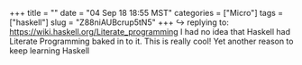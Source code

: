 +++
title = ""
date = "04 Sep 18 18:55 MST"
categories = ["Micro"]
tags = ["haskell"]
slug = "Z88niAUBcrup5tN5"
+++
↪️ replying to: https://wiki.haskell.org/Literate_programming
I had no idea that Haskell had Literate Programming baked in to it. This is really cool! Yet another reason to keep learning Haskell
